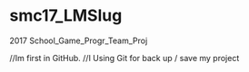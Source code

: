 # smc17_LMSlug
2017 School_Game_Progr_Team_Proj


//Im first in GitHub.
//I Using Git for back up / save my project
